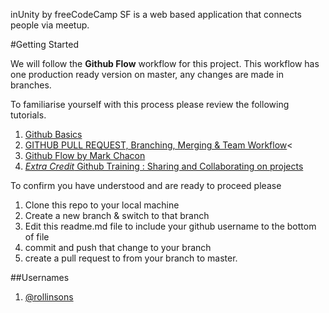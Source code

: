 inUnity by freeCodeCamp SF is a web based application that connects people via meetup.

#Getting Started

We will follow the **Github Flow** workflow for this project. This workflow has one production ready version on master, any changes are made in branches.

To familiarise yourself with this process please review the following tutorials.


1. [Github Basics](https://www.youtube.com/watch?v=0fKg7e37bQE)
2. [GITHUB PULL REQUEST, Branching, Merging & Team Workflow](https://youtu.be/oFYyTZwMyAg)<
3. [Github Flow by Mark Chacon](http://scottchacon.com/2011/08/31/github-flow.html)
4. [*Extra Credit* Github Training : Sharing and Collaborating on projects](https://www.youtube.com/watch?v=ifAEho6BmH0)

To confirm you have understood and are ready to proceed please
1. Clone this repo to your local machine
2. Create a new branch & switch to that branch
3. Edit this readme.md file to include your github username to the bottom of file
4. commit and push that change to your branch
5. create a pull request to from your branch to master.

##Usernames
1. [@rollinsons](https://github.com/rollinsons)
